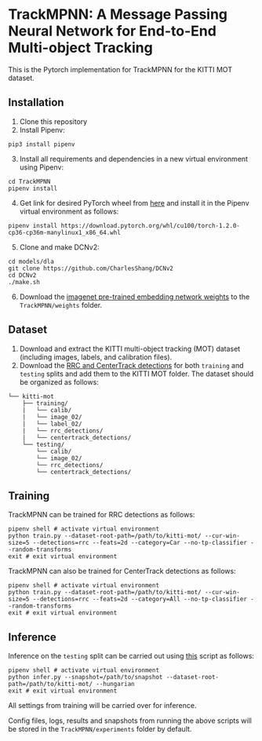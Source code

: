 # TrackMPNN: A Message Passing Neural Network for End-to-End Multi-object Tracking

This is the Pytorch implementation for TrackMPNN for the KITTI MOT dataset.

## Installation
1) Clone this repository
2) Install Pipenv:
```shell
pip3 install pipenv
```
3) Install all requirements and dependencies in a new virtual environment using Pipenv:
```shell
cd TrackMPNN
pipenv install
```
4) Get link for desired PyTorch wheel from [here](https://download.pytorch.org/whl/torch_stable.html) and install it in the Pipenv virtual environment as follows:
```shell
pipenv install https://download.pytorch.org/whl/cu100/torch-1.2.0-cp36-cp36m-manylinux1_x86_64.whl
```
5) Clone and make DCNv2:
```shell
cd models/dla
git clone https://github.com/CharlesShang/DCNv2
cd DCNv2
./make.sh
```
6) Download the [imagenet pre-trained embedding network weights](https://drive.google.com/file/d/1fwnWaXftLBBARN_CG-BmzrBNfMNQaiAV/view?usp=sharing) to the `TrackMPNN/weights` folder.

## Dataset
1) Download and extract the KITTI multi-object tracking (MOT) dataset (including images, labels, and calibration files).
2) Download the [RRC and CenterTrack detections](https://drive.google.com/file/d/1PIDr9GcTayXw7GtmQ_R7IMm4YiT1eU_W/view?usp=sharing) for both `training` and `testing` splits and add them to the KITTI MOT folder. The dataset should be organized as follows:
```plain
└── kitti-mot
    ├── training/
    |   └── calib/
    |   └── image_02/
    |   └── label_02/
    |   └── rrc_detections/
    |   └── centertrack_detections/
    └── testing/
        └── calib/
        └── image_02/
        └── rrc_detections/
        └── centertrack_detections/
```

## Training
TrackMPNN can be trained for RRC detections as follows:
```shell
pipenv shell # activate virtual environment
python train.py --dataset-root-path=/path/to/kitti-mot/ --cur-win-size=5 --detections=rrc --feats=2d --category=Car --no-tp-classifier --random-transforms
exit # exit virtual environment
```
TrackMPNN can also be trained for CenterTrack detections as follows:
```shell
pipenv shell # activate virtual environment
python train.py --dataset-root-path=/path/to/kitti-mot/ --cur-win-size=5 --detections=rrc --feats=2d --category=All --no-tp-classifier --random-transforms
exit # exit virtual environment
```

## Inference
Inference on the `testing` split can be carried out using [this](https://github.com/arangesh/TrackMPNN/blob/master/infer.py) script as follows:
```shell
pipenv shell # activate virtual environment
python infer.py --snapshot=/path/to/snapshot --dataset-root-path=/path/to/kitti-mot/ --hungarian
exit # exit virtual environment
```
All settings from training will be carried over for inference.

Config files, logs, results and snapshots from running the above scripts will be stored in the `TrackMPNN/experiments` folder by default.
